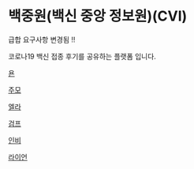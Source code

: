 # 백중원(백신 중앙 정보원)(CVI)
급합 요구사항 변경됨 !! 

코로나19 백신 접종 후기를 공유하는 플랫폼 입니다.

[욘](./yon.md)

[주모](./junmo.md)

[엘라](./HyuuunjuKim.md)

[검프](./gump.md)

[인비](./inbi.md)

[라이언](/ryan.md)
